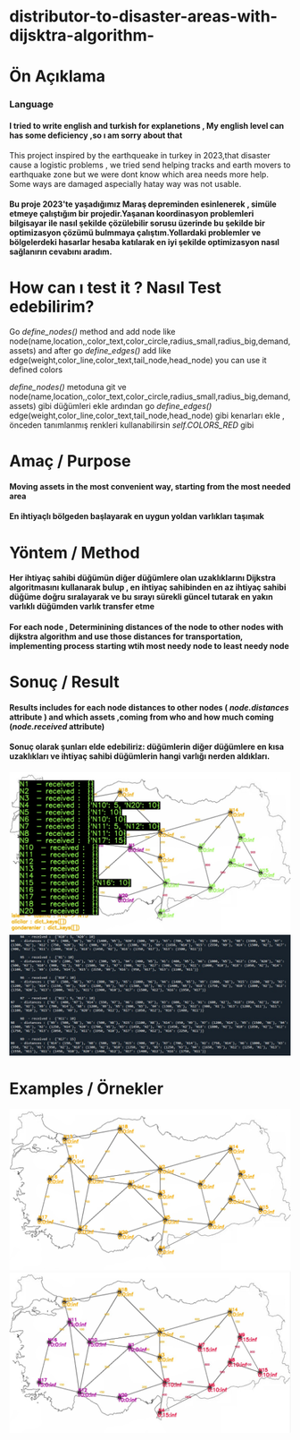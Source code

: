 # distributor-to-disaster-areas-with-dijsktra-algorithm-
# Ön Açıklama
### Language
#### I tried to write english and turkish for explanetions , My english level can has some deficiency ,so ı am sorry about that
This project inspired by the earthqueake in turkey in 2023,that disaster cause a logistic problems , we tried send helping tracks and earth movers to earthquake zone but we were dont know which area needs more help.
Some ways are damaged aspecially hatay way was not usable.
#### Bu proje 2023'te yaşadığımız Maraş depreminden esinlenerek , simüle etmeye çalıştığım bir projedir.Yaşanan koordinasyon problemleri bilgisayar ile nasıl şekilde çözülebilir sorusu üzerinde bu şekilde bir optimizasyon çözümü bulmmaya çalıştım.Yollardaki problemler ve bölgelerdeki hasarlar hesaba katılarak en iyi şekilde optimizasyon nasıl sağlanırın cevabını aradım.

# How can ı test it ? Nasıl Test edebilirim?
Go _define_nodes()_ method and add node like node(name,location,,color_text,color_circle,radius_small,radius_big,demand,assets) and after go _define_edges()_ add like edge(weight,color_line,color_text,tail_node,head_node)
you can use it defined colors

 _define_nodes()_ metoduna git ve node(name,location,,color_text,color_circle,radius_small,radius_big,demand,assets) gibi düğümleri ekle ardından  go _define_edges()_ edge(weight,color_line,color_text,tail_node,head_node)
gibi kenarları ekle , önceden tanımlanmış renkleri kullanabilirsin _self.COLORS_RED_ gibi

# Amaç / Purpose
#### Moving assets in the most convenient way, starting from the most needed area
#### En ihtiyaçlı bölgeden başlayarak en uygun yoldan varlıkları taşımak

# Yöntem / Method

#### Her ihtiyaç sahibi düğümün diğer düğümlere olan uzaklıklarını Dijkstra algoritmasını kullanarak bulup , en ihtiyaç sahibinden en az ihtiyaç sahibi düğüme doğru sıralayarak ve bu sırayı sürekli güncel tutarak en yakın varlıklı düğümden varlık transfer etme

#### For each node , Determinining distances of the node to other nodes with dijkstra algorithm and use those distances for transportation,   implementing process starting wtih most needy node to least needy node 

# Sonuç / Result
#### Results includes for each node distances to other nodes ( _node.distances_ attribute ) and which assets ,coming from who and how much coming (_node.received_ attribute)
#### Sonuç olarak şunları elde edebiliriz: düğümlerin diğer düğümlere en kısa uzaklıkları ve ihtiyaç sahibi düğümlerin hangi varlığı nerden aldıkları.

####
<img src="https://raw.githubusercontent.com/rag0nn/distributor-to-disaster-areas-with-dijsktra-algorithm/master/images/results_screen.jpg">
<img src="https://raw.githubusercontent.com/rag0nn/distributor-to-disaster-areas-with-dijsktra-algorithm/master/images/results_terminal.jpg">

# Examples  / Örnekler
<img src="https://raw.githubusercontent.com/rag0nn/distributor-to-disaster-areas-with-dijsktra-algorithm/master/images/normal_node_map.jpg">
<img src="https://raw.githubusercontent.com/rag0nn/distributor-to-disaster-areas-with-dijsktra-algorithm/master/images/drawn_with_weights_map.jpg">
<img str="https://raw.githubusercontent.com/rag0nn/distributor-to-disaster-areas-with-dijsktra-algorithm/blob/master/images/gif.gif?raw=true">

